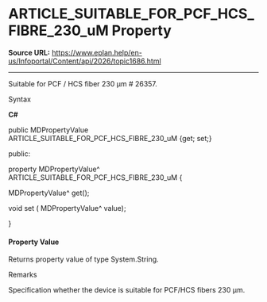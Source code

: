 # ARTICLE_SUITABLE_FOR_PCF_HCS_FIBRE_230_uM Property

**Source URL:** https://www.eplan.help/en-us/Infoportal/Content/api/2026/topic1686.html

---

Suitable for PCF / HCS fiber 230 µm # 26357.

Syntax

**C#**



public MDPropertyValue ARTICLE_SUITABLE_FOR_PCF_HCS_FIBRE_230_uM {get; set;}

public:

property MDPropertyValue^ ARTICLE_SUITABLE_FOR_PCF_HCS_FIBRE_230_uM {

   MDPropertyValue^ get();

   void set (    MDPropertyValue^ value);

}


#### Property Value

Returns property value of type System.String.

Remarks

Specification whether the device is suitable for PCF/HCS fibers 230 µm.
